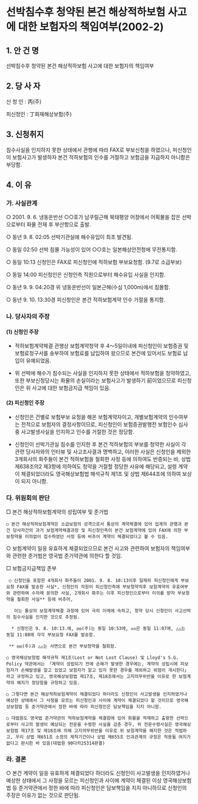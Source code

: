 # 선박침수후 청약된 본건 해상적하보험 사고에 대한 보험자의 책임여부(2002-2)


## 1. 안 건 명
선박침수후 청약된 본건 해상적하보험 사고에 대한 보험자의 책임여부

## 2. 당 사 자

신 청 인 : 丙(주)

피신청인 : 丁화재해상보험(주) 

## 3. 신청취지

침수사실을 인지하지 못한 상태에서 관행에 따라 FAX로 부보신청을 하였으나, 피신청인이 보험사고가 발생하자 본건 적하보험의 인수를 거절하고 보험금을 지급하지 아니함은 부당함.

## 4. 이   유
### 가. 사실관계
  ○ 2001. 9. 6. 냉동운반선 ○○호가  남쿠릴근해 북태평양 어장에서 어획물을 잡은 선박으로부터 화물 전재 후 부산항으로 출발.

  ○ 동년 9. 8. 02:05 선박기관실에 해수유입이 최초 발견됨.

  ○ 동일 02:50 선박 침몰 가능성이 있어 ○○호는 일본해상안전청에 무전통지함.

  ○ 동일 10:13 신청인은 FAX로 피신청인에 적하보험 부보요청함.
       (9.7로 소급부보)

  ○ 동일 14:00 피신청인은 신청인측 직원으로부터 해수유입 사실을 인지함.

  ○ 동년 9. 9. 04:20경 위 냉동운반선이 일본근해(수심 1,000m)에서 침몰함.

  ○ 동년 9. 10. 13:30경 피신청인은 본건 적하보험계약 인수 거절을 통지함.

### 나. 당사자의 주장
#### (1) 신청인 주장
   - 적하보험계약체결 관행상 보험계약청약 후 4～5일이내에 피신청인이 보험증권 및 보험료청구서를 송부하여 보험료를 납입하여 왔으므로 본건에 있어서도 보험료 납입이 유예되었음.

   - 위 선박에 해수가 침수되는 사실을 인지하지 못한 상태에서 적하보험을 청약하였고, 또한 부보신청당시는 화물의 손실이라는 보험사고가 발생하기 前이었으므로 피신청인은 위 사고에 대한 보험금지급 책임이 있음.
#### (2) 피신청인 주장
  - 신청인은 건별로 보험부보 요청을 해온 보험계약자이고, 개별보험계약의 인수여부는 전적으로 보험자의 결정사항이므로, 피신청인이 보험증권발행전 보험인수 심사중 사고발생사실을 인지하고 인수를 거절한 것은 정당함.

  - 신청인이 선박기관실 침수를 인지한 후 본건 적하보험의 부보를 청약한 사실이 각 관련 당사자와의 인터뷰 및 사고조사결과 명백하고, 이러한 사실은 신청인을 제외한 3개회사의 화주들이 본건 적하보험을 철회한 사정 등에 의하여도 반증되는 바, 상법 제638조의2 제3항에 의하여도 청약을 거절할 정당한 사유에 해당되고, 설령 계약이 체결되었더라도 영국해상보험법 해석규칙 제1조 및 상법 제644조에 의하여 보상이 되지 아니함.

### 다. 위원회의 판단
□ 본건 해상적하보험계약의 성립여부 및 준거법

    ○ 본건 해상적하보험계약은 소급보험의 성격으로서 통상의 계약체결에 있어 업계의 관행과 본건 당사자간의 과거 보험계약체결과정 및 피신청인측이 본건 보험계약에 있어 FAX에 의한 부보청약을 이의없이 접수하였던 사정 등에 비추어 계약이 체결되었다고 볼 수 있음.

   ○ 보험계약이 일응 유효하게 체결되었으므로 본건 사고와 관련하여 보험자의 책임여부와 관련한 준거법은 영국법 준거약관에 의한다 할 것임.

□ 보험금지급책임 존부

     ○ 신청인을 포함한 4개회사 화주들이 2001. 9. 8. 10:13이후 일제히 피신청인에게 부보요청 FAX를 발송한 사실*, 신청인의 직원이 피신청인측에 부보청약직후 보험계약의 유효여부와 관련하여 수차례 문의한 사실, 2개회사 화주는 이후 피신청인으로부터 이의를 받자 부보청약을 철회한 사실** 등에 비추어, 

       이는 통상의 보험계약체결 과정에 있어 극히 이례에 속하고, 청약 당시 신청인이 사고선박의 침수사실을 인지한 것으로 추정됨.  

      * 신청인은 9. 8. 10:13.에, ◎◎(주)는 동일 10:53에, ◇◇은 동일 11:07에, △△는 동일 11:08에 각각 부보요청 FAX를 발송함.  

     ** ◎◎(주)과 △△는 서면으로 본건 부보청약을 철회함. 

    ○ 영국해상보험법 해석규칙 제1조(Lost or Not Lost Clause) 및 Lloyd's S.G. Policy 약관에서는 「계약이 성립되기 전에 손해가 발생한 경우에는, 계약의 성립시에 피보험자가 손해발생을 알고 있었고 보험자가 알고 있지 못한 경우를 제외하고 위험이 개시한다」라고 규정하고 있고, 영국해상보험법 제17조, 제18조에서는 고지의무위반을 이유로 한 보험계약의 해지가 정당함을 규정하고 있음. 

    ○ 그렇다면 본건 해상적하보험계약이 체결되었다 하더라도 신청인이 사고발생을 인지하였거나 예상한 상태에서 그 사정을 모르는 피신청인과 사이에 계약이 체결되었다 할 것이므로 영국해상보험법 등 준거약관에서 정한 바에 따라 피신청인은 담보책임을 지지 아니함.

    ○ 대법원도 영국법 준거약관의 적하보험계약을 체결함에 있어 화물을 적재하고 출항한 선박으로부터 사고의 발생이 예상되는 전문을 수령한 사실을 감춘 경우, 위 전문수령사실은 영국해상보험법 제17조 및 제18조에 의해 고지의무위반을 이유로 위 보험계약을 해지한 것은 적법하고, 우리 상법 제651조 소정의 제척기간이나 상법 제655조 인과관계의 규정은 적용될 여지가 없다고 판시한 바 있음(대법원 90다카25314판결)

### 라. 결론
○ 본건 계약이 일응 유효하게 체결되었다 하더라도 신청인이 사고발생을 인지하였거나 예상한 상태에서 그 사정을 모르는 피신청인과 사이에 계약이 체결된 이상 영국해상보험법 등 준거약관에서 정한 바에 따라 피신청인은 담보책임을 지지 아니하므로 신청인의 주장은 이유가 없는 것으로 판단됨.
